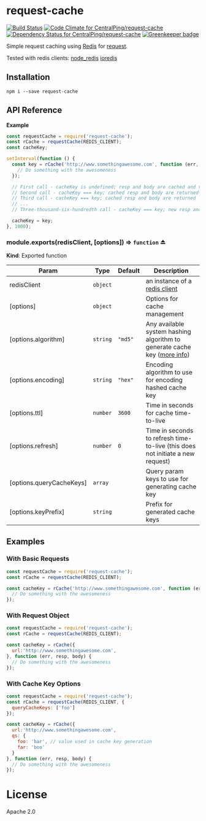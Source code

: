 request-cache
====================

[![Build Status](https://travis-ci.org/CentralPing/request-cache.svg?branch=master)](https://travis-ci.org/CentralPing/request-cache)
[![Code Climate for CentralPing/request-cache](https://codeclimate.com/github/CentralPing/request-cache/badges/gpa.svg)](https://codeclimate.com/github/CentralPing/request-cache)
[![Dependency Status for CentralPing/request-cache](https://david-dm.org/CentralPing/request-cache.svg)](https://david-dm.org/CentralPing/request-cache)
[![Greenkeeper badge](https://badges.greenkeeper.io/CentralPing/request-cache.svg)](https://greenkeeper.io/)

Simple request caching using [Redis](http://redis.io/) for [request](https://github.com/request/request).

Tested with redis clients: [node_redis](https://github.com/mranney/node_redis) [ioredis](https://github.com/luin/ioredis)

## Installation

`npm i --save request-cache`

## API Reference
**Example**  
```js
const requestCache = require('request-cache');
const rCache = requestCache(REDIS_CLIENT);
const cacheKey;

setInterval(function () {
  const key = rCache('http://www.somethingawesome.com', function (err, resp, body) {
    // Do something with the awesomeness
  });

  // First call - cacheKey is undefined; resp and body are cached and returned
  // Second call - cacheKey === key; cached resp and body are returned
  // Third call - cacheKey === key; cached resp and body are returned
  // ...
  // Three-thousand-six-hundredth call - cacheKey === key; new resp and body are cached and returned

  cacheKey = key;
}, 1000);
```
<a name="exp_module_request-cache--module.exports"></a>

### module.exports(redisClient, [options]) ⇒ <code>function</code> ⏏
**Kind**: Exported function  

| Param | Type | Default | Description |
| --- | --- | --- | --- |
| redisClient | <code>object</code> |  | an instance of a [redis client](https://github.com/mranney/node_redis) |
| [options] | <code>object</code> |  | Options for cache management |
| [options.algorithm] | <code>string</code> | <code>&quot;md5&quot;</code> | Any available system hashing algorithm to generate cache key ([more info](https://nodejs.org/api/crypto.html#crypto_crypto_createhash_algorithm)) |
| [options.encoding] | <code>string</code> | <code>&quot;hex&quot;</code> | Encoding algorithm to use for encoding hashed cache key |
| [options.ttl] | <code>number</code> | <code>3600</code> | Time in seconds for cache time-to-live |
| [options.refresh] | <code>number</code> | <code>0</code> | Time in seconds to refresh time-to-live (this does not initiate a new request) |
| [options.queryCacheKeys] | <code>array</code> |  | Query param keys to use for generating cache key |
| [options.keyPrefix] | <code>string</code> |  | Prefix for generated cache keys |


## Examples

### With Basic Requests
```js
const requestCache = require('request-cache');
const rCache = requestCache(REDIS_CLIENT);

const cacheKey = rCache('http://www.somethingawesome.com', function (err, resp, body) {
  // Do something with the awesomeness
});
```

### With Request Object
```js
const requestCache = require('request-cache');
const rCache = requestCache(REDIS_CLIENT);

const cacheKey = rCache({
  url:'http://www.somethingawesome.com',
}, function (err, resp, body) {
  // Do something with the awesomeness
});
```

### With Cache Key Options
```js
const requestCache = require('request-cache');
const rCache = requestCache(REDIS_CLIENT, {
  queryCacheKeys: ['foo']
});

const cacheKey = rCache({
  url:'http://www.somethingawesome.com',
  qs: {
    foo: 'bar', // value used in cache key generation
    far: 'boo'
  }
}, function (err, resp, body) {
  // Do something with the awesomeness
});
```

# License

Apache 2.0
